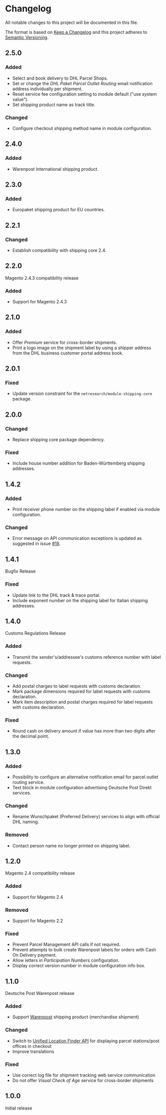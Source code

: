 # Changelog
All notable changes to this project will be documented in this file.

The format is based on [Keep a Changelog](http://keepachangelog.com/en/1.0.0/)
and this project adheres to [Semantic Versioning](http://semver.org/spec/v2.0.0.html).

## 2.5.0

### Added

- Select and book delivery to DHL Parcel Shops.
- Set or change the _DHL Paket Parcel Outlet Routing_ email notification address individually per shipment.
- Reset service fee configuration setting to module default ("use system value").
- Set shipping product name as track title.

### Changed

- Configure checkout shipping method name in module configuration.

## 2.4.0

### Added

- Warenpost International shipping product.

## 2.3.0

### Added

- Europaket shipping product for EU countries.

## 2.2.1

### Changed

- Establish compatibility with shipping core 2.4.

## 2.2.0

Magento 2.4.3 compatibility release

### Added

- Support for Magento 2.4.3

## 2.1.0

### Added

- Offer _Premium_ service for cross-border shipments.
- Print a logo image on the shipment label by using a shipper address from the DHL business customer portal address book.

## 2.0.1

### Fixed

- Update version constraint for the `netresearch/module-shipping-core` package.

## 2.0.0

### Changed

- Replace shipping core package dependency.

### Fixed

- Include house number addition for Baden-Württemberg shipping addresses.

## 1.4.2

### Added

- Print receiver phone number on the shipping label if enabled via module configuration.

### Changed

- Error message on API communication exceptions is updated as suggested in issue [#18](https://github.com/netresearch/dhl-shipping-m2/issues/18).

## 1.4.1

Bugfix Release

### Fixed

- Update link to the DHL track & trace portal.
- Include exponent number on the shipping label for Italian shipping addresses.

## 1.4.0

Customs Regulations Release

### Added

- Transmit the sender's/addressee's customs reference number with label requests.

### Changed

- Add postal charges to label requests with customs declaration.
- Mark package dimensions required for label requests with customs declaration.
- Mark item description and postal charges required for label requests with customs declaration.

### Fixed

- Round cash on delivery amount if value has more than two digits after the decimal point.

## 1.3.0

### Added

- Possibility to configure an alternative notification email for parcel outlet routing service.
- Text block in module configuration advertising Deutsche Post Direkt services.

### Changed

- Rename Wunschpaket (Preferred Delivery) services to align with official DHL naming.

### Removed

- Contact person name no longer printed on shipping label.

## 1.2.0

Magento 2.4 compatibility release

### Added

- Support for Magento 2.4

### Removed

- Support for Magento 2.2

### Fixed

- Prevent Parcel Management API calls if not required.
- Prevent attempts to bulk create Warenpost labels for orders with Cash On Delivery payment. 
- Allow letters in _Participation Numbers_ configuration.
- Display correct version number in module configuration info box.

## 1.1.0

Deutsche Post Warenpost release

### Added

- Support [Warenpost](https://www.dhl.de/en/geschaeftskunden/paket/leistungen-und-services/dhl-warenpost.html)
  shipping product (merchandise shipment)

### Changed

- Switch to [Unified Location Finder API](https://developer.dhl.com/api-reference/location-finder)
  for displaying parcel stations/post offices in checkout
- Improve translations

### Fixed

- Use correct log file for shipment tracking web service communication
- Do not offer _Visual Check of Age_ service for cross-border shipments

## 1.0.0

Initial release
